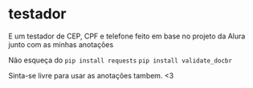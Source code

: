 # testador
E um testador de CEP, CPF e telefone feito em base no projeto da Alura junto com as minhas anotações

Não esqueça do
``pip install requests``
``pip install validate_docbr``

Sinta-se livre para usar as anotações tambem. <3

